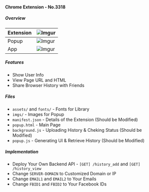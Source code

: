 #### Chrome Extension - No.3318
##### Overview
|Extension|![Imgur](https://i.imgur.com/i4m6msK.png)|
|-|-|
|Popup|![Imgur](https://i.imgur.com/eANegix.png)|
|App|![Imgur](https://i.imgur.com/R7i4MIG.png)|


##### Features
* Show User Info
* View Page URL and HTML
* Share Browser History with Friends


##### Files
* `assets/` and `fonts/` - Fonts for Library
* `imgs/` - Images for Popup
* `manifest.json` - Details of the Extension (Should be Modified)
* `popup.html` - Main Page
* `background.js` - Uploading History & Cheking Status (Should be Modified)
* `popup.js` - Generating UI & Retrieve History (Should be Modified)


##### Implementation
* Deploy Your Own Backend API - `[GET] /history_add` and `[GET] /history_view`
* Change `SERVER-DOMAIN` to Customized Domain or IP
* Change `EMAIL1` and `EMAIL2` to Your Emails
* Change `FBID1` and `FBID2` to Your Facebook IDs

